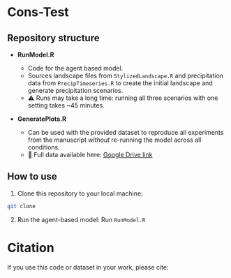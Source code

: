 # Cons-Test

## Repository structure
- **RunModel.R**  
  - Code for the agent based model.
  - Sources landscape files from `StylizedLandscape.R` and precipitation data from `PrecipTimeseries.R` to create the initial landscape and generate precipitation scenarios.
  - ⚠️ Runs may take a long time: running all three scenarios with one setting takes ~45 minutes.  

- **GeneratePlots.R**
  - Can be used with the provided dataset to reproduce all experiments from the manuscript *without* re-running the model across all conditions.
  - 📂 Full data available here: [Google Drive link](https://drive.google.com/file/d/1G6POSfm8SaYC4ZBgtwkPUq5TDhat1wRN/view?usp=sharing)  

## How to use

1. Clone this repository to your local machine:
  ```bash
  git clone 
  ```

2. Run the agent-based model: Run `RunModel.R` 





# Citation

If you use this code or dataset in your work, please cite:  

